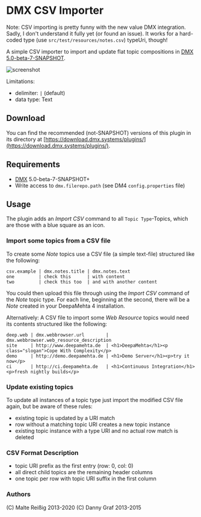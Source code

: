 # DMX CSV Importer

Note: CSV importing is pretty funny with the new value DMX integration. Sadly, I don't understand it fully yet (or found an issue). It works for a hard-coded type (use `src/test/resources/notes.csv`) typeUri, though!

A simple CSV importer to import and update flat topic compositions in [DMX 5.0-beta-7-SNAPSHOT](https://github.com/jri/deepamehta).

![screenshot](https://github.com/mukil/dmx-csv/raw/master/screenshot.png)

Limitations:

 * delimiter: ```|``` (default)
 * data type: Text


## Download

You can find the recommended (not-SNAPSHOT) versions of this plugin in its directory at [https://download.dmx.systems/plugins/](https://download.dmx.systems/plugins/).

## Requirements

 * [DMX](https://github.com/jri/deepamehta) 5.0-beta-7-SNAPSHOT+
 * Write access to `dmx.filerepo.path` (see DM4 `config.properties` file)


## Usage

The plugin adds an *Import CSV* command to all `Topic Type`-Topics, which are those with a blue square as an icon.


### Import some topics from a CSV file

To create some *Note* topics use a CSV file (a simple text-file) structured like the following:

```
csv.example | dmx.notes.title | dmx.notes.text
one         | check this      | with content
two         | check this too  | and with another content
```

You could then upload this file through using the *Import CSV* command of the *Note* topic type. For each line, beginning at the second, there will be a *Note* created in your DeepaMehta 4 installation.

Alternatively: A CSV file to import some *Web Resource* topics would need its contents structured like the following:

```
deep.web | dmx.webbrowser.url        | dmx.webbrowser.web_resource_description
site     | http://www.deepamehta.de  | <h1>DeepaMehta</h1><p class="slogan">Cope With Complexity</p>
demo     | http://demo.deepamehta.de | <h1>Demo Server</h1><p>try it now</p>
ci       | http://ci.deepamehta.de   | <h1>Continuous Integration</h1><p>fresh nightly builds</p>
```


### Update existing topics

To update all instances of a topic type just import the modified CSV file again,
but be aware of these rules:

 * existing topic is updated by a URI match
 * row without a matching topic URI creates a new topic instance
 * existing topic instance with a type URI and no actual row match is deleted


### CSV Format Description

 * topic URI prefix as the first entry (row: 0, col: 0)
 * all direct child topics are the remaining header columns
 * one topic per row with topic URI suffix in the first column

### Authors

(C) Malte Reißig 2013-2020
(C) Danny Graf 2013-2015
